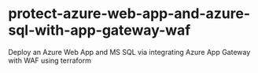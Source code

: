 # protect-azure-web-app-and-azure-sql-with-app-gateway-waf
Deploy an Azure Web App and MS SQL via integrating Azure App Gateway with WAF using terraform
